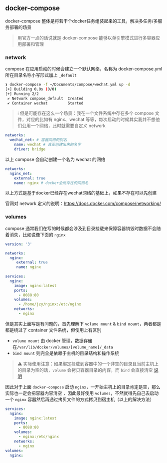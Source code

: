 ## docker-compose

docker-compose 整体是将若干个docker任务组装起来的工具，解决多任务/多服务部署的场景

>  用官方一点的话说就是 docker-compose 能够以单引擎模式进行多容器应用部署和管理



### network

compose 在应用启动的时候会建立一个默认网络，名称为 docker-compose.yml 所在目录名称小写形式加上 `_default`

```bash
❯ docker-compose -f ~/Documents/compose/wechat.yml up -d
[+] Building 0.0s (0/0)                                                         
[+] Running 2/2
 ✔ Network compose_default  Created                                        0.2s 
 ✔ Container wechat         Started                                        0.8s 
```

> :information_source: 但是可能存在这么一个场景：我在一个文件系统中存在多个 compose 文件，对应的比如有 nginx、wechat 等等，每次启动的时候其实我并不想他们公用一个网络，此时就需要自定义 network

```yaml
networks:
  wechat_net: # 容器网络的别名
    name: wechat # 真正创建出来的名字
    driver: bridge
```

以上 compose 会自动创建一个名为 wechat 的网络

```yaml
networks:
  nginx_net:
    external: true
    name: nginx # docker全局存在的网络名
```

以上方式是基于docker已经存在wechat网络的基础上，如果不存在可以先创建

官网对 network 定义的说明：https://docs.docker.com/compose/networking/



### volumes

compose 通常我们在写的时候都会涉及到目录挂载来保障容器销毁时数据不会随着消失，比如说像下面的 `nginx`

```yaml
version: '3'

networks:
  nginx:
     external: true
     name: nginx
        
services:
  nginx:
    image: nginx:latest
    ports:
      - 8088:80
    volumes:
      - /home/jzy/nginx:/etc/nginx
    networks:
      - nginx
```

但是其实上面写是有问题的，首先理解下 `volume mount` & `bind mount`，两者都是都是绕过了 container 文件系统，但使用上有区别

- `volume mount` 由 docker 管理，数据存储在`/var/lib/docker/volumes/[volume_name]/_data`
- `bind mount` 则完全是依赖于主机的目录结构和操作系统

> :warning: 实际使用注意：如果绑定挂载到容器中的一个非空的目录且当前主机上的目录为空的话，`volume` 会拷贝容器目录的内容，而 `bind` 会直接清空 [说明](https://www.cnblogs.com/chuanzhang053/p/16620053.html)

因此对于上面  `docker-compose` 启动 `nginx`，一开始主机上的目录肯定是空，那么实际也一定会把容器内容清空 ，因此最好使用 `volumes`，不然就得先自己去启动一个 `nginx` 容器然后再通过拷贝文件的方式拷贝到宿主机（以上的解决方法）

```yaml
services:
  nginx:
    image: nginx:latest
    ports:
      - 8088:80
    volumes:
      - nginx:/etc/nginx
    networks:
      - nginx
volumes:
  nginx:
```

